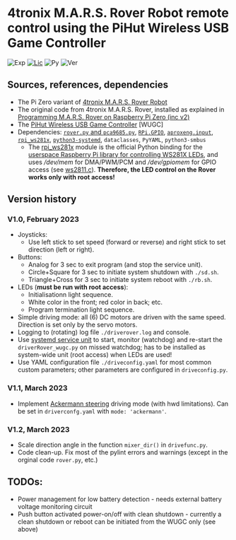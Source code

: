# 4tronix M.A.R.S. Rover Robot remote control using the PiHut Wireless USB Game Controller

![Exp](https://img.shields.io/badge/Fork-experimental-orange.svg)
[![Lic](https://img.shields.io/badge/License-Apache2.0-green)](http://www.apache.org/licenses/LICENSE-2.0)
![Py](https://img.shields.io/badge/python-3.9+-green)
![Ver](https://img.shields.io/badge/version-1.2-blue)

## Sources, references, dependencies

* The Pi Zero variant of [4tronix M.A.R.S. Rover Robot](https://shop.4tronix.co.uk/products/marsrover?variant=31848857043059)
* The original code from 4tronix M.A.R.S. Rover, installed as explained in [Programming M.A.R.S. Rover on
Raspberry Pi Zero (inc v2)](https://4tronix.co.uk/blog/?p=2409)
* The [PiHut Wireless USB Game Controller](https://thepihut.com/products/raspberry-pi-compatible-wireless-gamepad-controller) [WUGC]
* Dependencies: [`rover.py` and `pca9685.py`](https://4tronix.co.uk/blog/?p=2409), [`RPi.GPIO`](https://pypi.org/project/RPi.GPIO/), [`aproxeng.input`](https://approxeng.github.io/approxeng.input/index.html), [`rpi_ws281x`](https://pypi.org/project/rpi-ws281x/), [`python3-systemd`](https://github.com/systemd/python-systemd), `dataclasses`, `PyYAML`, `python3-smbus`
  - The [rpi_ws281x](https://pypi.org/project/rpi-ws281x/) module is the official Python binding for the [userspace Raspberry Pi library for controlling WS281X LEDs](https://github.com/jgarff/rpi_ws281x), and uses _/dev/mem_ for DMA/PWM/PCM and _/dev/gpiomem_  for GPIO access (see [ws2811.c](https://github.com/jgarff/rpi_ws281x/blob/master/ws2811.c)).  **Therefore, the LED control on the Rover works only with root access!**

## Version history
### V1.0, February 2023

* Joysticks:
  * Use left stick to set speed (forward or reverse) and right stick to set direction (left or right). 
* Buttons:
  * Analog for 3 sec to exit program (and stop the service unit). 
  * Circle+Square for 3 sec to initiate system shutdown with `./sd.sh`.
  * Triangle+Cross for 3 sec to initiate system reboot with `./rb.sh`.
* LEDs (**must be run with root access**):
  * Initialisationn light sequence.
  * White color in the front; red color in back; etc.
  * Program termination light sequence.
* Simple driving mode: all (6) DC motors are driven with the same speed. Direction is set only by the servo motors.
* Logging to (rotating) log file `./driverover.log` and console.
* Use [systemd service unit](https://www.freedesktop.org/software/systemd/man/systemd.service.html#) to start, monitor (watchdog) and re-start the `driverRover_wugc.py` on missed watchdog; has to be installed as system-wide unit (root access) when LEDs are used!
* Use YAML configuration file `./driveconfig.yaml` for most common custom parameters; other parameters are configured in `driveconfig.py`.

### V1.1, March 2023
* Implement [Ackermann steering](https://en.wikipedia.org/wiki/Ackermann_steering_geometry) driving mode (with hwd limitations). Can be set in `driverconfg.yaml` with `mode: 'ackermann'`.
### V1.2, March 2023
* Scale direction angle in the function `mixer_dir()` in `drivefunc.py`.
* Code clean-up. Fix most of the pylint errors and warnings (except in the orginal code `rover.py`, etc.)


## TODOs:
  * Power management for low battery detection - needs external battery voltage monitoring circuit
  * Push button activated power-on/off with clean shutdown - currently a clean shutdown or reboot can be initiated from the WUGC only (see above)
  



